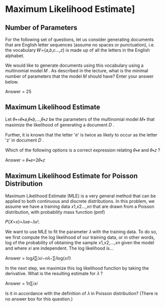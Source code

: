 # Maximum Likelihood Estimate]


## Number of Parameters


For the following set of questions, let us consider generating documents that are English letter sequences (assume no spaces or punctuation), i.e. the vocabulary  𝑊={𝑎,𝑏,𝑐...,𝑧}  is made up of all the letters in the English alphabet.

We would like to generate documents using this vocabulary using a multinomial model  𝑀 . As described in the lecture, what is the minimal number of parameters that the model  𝑀  should have? Enter your answer below.


Answer = 25




## Maximum Likelihood Estimate


Let  𝜃∗=𝜃∗𝑎,𝜃∗𝑏,…,𝜃∗𝑧  be the parameters of the multinomial model  𝑀∗  that maximize the likelihood of generating a document  𝐷 .

Further, it is known that the letter 'e' is twice as likely to occur as the letter 'z' in document  𝐷 .

Which of the following options is a correct expression relating  𝜃∗𝑒  and  𝜃∗𝑧 ?



Answer = 𝜃∗𝑒=2𝜃∗𝑧


## Maximum Likelihood Estimate for Poisson Distribution


Maximum Likelihood Estimate (MLE) is a very general method that can be applied to both continuous and discrete distributions. In this problem, we assume we have a training data  𝑥1,𝑥2…,𝑥𝑛  that are drawn from a Poisson distribution, with probability mass function (pmf)

𝑃(𝑋=𝑥)=𝜆𝑥𝑒−𝜆𝑥!. 
 
We want to use MLE to fit the parameter  𝜆  with the training data. To do so, we first compute the log likelihood of our training data, or in other words, log of the probability of obtaining the sample  𝑥1,𝑥2,…,𝑥𝑛  given the model and where  𝑥𝑖  are independent. The log likelihood is...

Answer = log𝜆∑𝑖𝑥𝑖−𝑛𝜆−∑𝑖log(𝑥𝑖!)  


In the next step, we maximize this log likelihood function by taking the derivative. What is the resulting estimate for  𝜆 ?

Answer =  1𝑛∑𝑖𝑥𝑖


Is it in accordance with the definition of  𝜆  in Poisson distribution? (There is no answer box for this question.)





